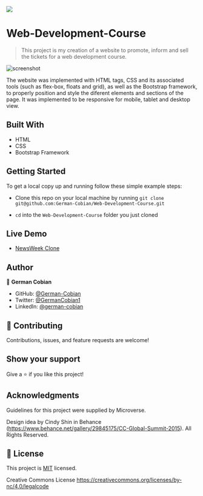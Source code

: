 ![](https://img.shields.io/badge/Microverse-blueviolet)


# Web-Development-Course

> This project is my creation of a website to promote, inform and sell the tickets for a web development course. 

![screenshot](https://user-images.githubusercontent.com/68709712/107109629-db12f300-67f6-11eb-9fdb-95afcd599bc2.png)

The website was implemented with HTML tags, CSS and its associated tools (such as flex-box, floats and grid), as well as the Bootstrap framework, to properly position and style the diferent elements and sections of the page. It was implemented to be responsive for mobile, tablet and desktop view.


## Built With

* HTML
* CSS
* Bootstrap Framework


## Getting Started

To get a local copy up and running follow these simple example steps:

* Clone this repo on your local machine by running `git clone git@github.com:German-Cobian/Web-Development-Course.git`
   
* `cd` into the `Web-Development-Course` folder you just cloned


## Live Demo

* [NewsWeek Clone](https://german-cobian.github.io/Web-Development-Course/)


## Author

👤 **German Cobian**

* GitHub: [@German-Cobian](https://github.com/German-Cobian)
* Twitter: [@GermanCobian1](https://twitter.com/GermanCobian1)
* LinkedIn: [@german-cobian](https://www.linkedin.com/in/german-cobian)


## 🤝 Contributing

Contributions, issues, and feature requests are welcome!


## Show your support

Give a ⭐️ if you like this project!


## Acknowledgments

Guidelines for this project were supplied by Microverse.

Design idea by Cindy Shin in Behance (https://www.behance.net/gallery/29845175/CC-Global-Summit-2015). All Rights Reserved.


## 📝 License

This project is [MIT](https://github.com/German-Cobian/Web-Development-Course/blob/working-feature/LICENSE) licensed.

Creative Commons License https://creativecommons.org/licenses/by-nc/4.0/legalcode
